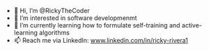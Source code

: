 - 👋 Hi, I’m @RickyTheCoder
- 👀 I’m interested in software developmenmt
- 🌱 I’m currently learning how to formulate self-training and active-learning algorithms
- 📫 Reach me via LinkedIn: www.linkedin.com/in/ricky-rivera1

<!---
RickyTheCoder/RickyTheCoder is a ✨ special ✨ repository because its `README.md` (this file) appears on your GitHub profile.
You can click the Preview link to take a look at your changes.
--->
